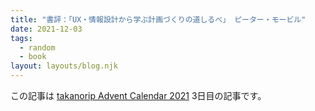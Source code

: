 ```yaml
---
title: "書評：「UX・情報設計から学ぶ計画づくりの道しるべ」 ピーター・モービル"
date: 2021-12-03
tags:
  - random
  - book
layout: layouts/blog.njk
---
```


この記事は [takanorip Advent Calendar 2021](https://adventar.org/calendars/7125) 3日目の記事です。

